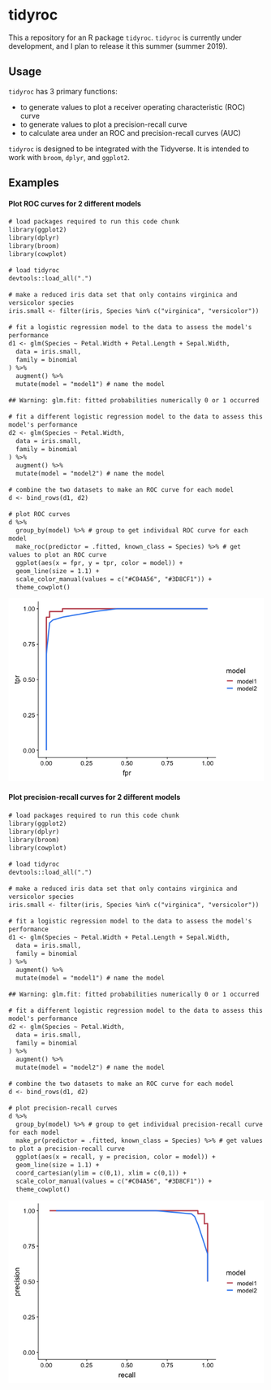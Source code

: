 tidyroc
=======

This a repository for an R package `tidyroc`. `tidyroc` is currently
under development, and I plan to release it this summer (summer 2019).

Usage
-----

`tidyroc` has 3 primary functions:

-   to generate values to plot a receiver operating characteristic (ROC)
    curve  
-   to generate values to plot a precision-recall curve  
-   to calculate area under an ROC and precision-recall curves (AUC)

`tidyroc` is designed to be integrated with the Tidyverse. It is
intended to work with `broom`, `dplyr`, and `ggplot2`.

Examples
--------

#### Plot ROC curves for 2 different models

    # load packages required to run this code chunk
    library(ggplot2)
    library(dplyr)
    library(broom)
    library(cowplot)

    # load tidyroc
    devtools::load_all(".")

    # make a reduced iris data set that only contains virginica and versicolor species
    iris.small <- filter(iris, Species %in% c("virginica", "versicolor"))

    # fit a logistic regression model to the data to assess the model's performance
    d1 <- glm(Species ~ Petal.Width + Petal.Length + Sepal.Width,
      data = iris.small,
      family = binomial
    ) %>%
      augment() %>%
      mutate(model = "model1") # name the model

    ## Warning: glm.fit: fitted probabilities numerically 0 or 1 occurred

    # fit a different logistic regression model to the data to assess this model's performance
    d2 <- glm(Species ~ Petal.Width,
      data = iris.small,
      family = binomial
    ) %>%
      augment() %>%
      mutate(model = "model2") # name the model

    # combine the two datasets to make an ROC curve for each model
    d <- bind_rows(d1, d2)

    # plot ROC curves
    d %>%
      group_by(model) %>% # group to get individual ROC curve for each model
      make_roc(predictor = .fitted, known_class = Species) %>% # get values to plot an ROC curve
      ggplot(aes(x = fpr, y = tpr, color = model)) +
      geom_line(size = 1.1) +
      scale_color_manual(values = c("#C04A56", "#3D8CF1")) +
      theme_cowplot()

![](README_files/figure-markdown_strict/unnamed-chunk-1-1.png)

#### Plot precision-recall curves for 2 different models

    # load packages required to run this code chunk
    library(ggplot2)
    library(dplyr)
    library(broom)
    library(cowplot)

    # load tidyroc
    devtools::load_all(".")

    # make a reduced iris data set that only contains virginica and versicolor species
    iris.small <- filter(iris, Species %in% c("virginica", "versicolor"))

    # fit a logistic regression model to the data to assess the model's performance
    d1 <- glm(Species ~ Petal.Width + Petal.Length + Sepal.Width,
      data = iris.small,
      family = binomial
    ) %>%
      augment() %>%
      mutate(model = "model1") # name the model

    ## Warning: glm.fit: fitted probabilities numerically 0 or 1 occurred

    # fit a different logistic regression model to the data to assess this model's performance
    d2 <- glm(Species ~ Petal.Width,
      data = iris.small,
      family = binomial
    ) %>%
      augment() %>%
      mutate(model = "model2") # name the model

    # combine the two datasets to make an ROC curve for each model
    d <- bind_rows(d1, d2)

    # plot precision-recall curves
    d %>%
      group_by(model) %>% # group to get individual precision-recall curve for each model
      make_pr(predictor = .fitted, known_class = Species) %>% # get values to plot a precision-recall curve
      ggplot(aes(x = recall, y = precision, color = model)) +
      geom_line(size = 1.1) +
      coord_cartesian(ylim = c(0,1), xlim = c(0,1)) +
      scale_color_manual(values = c("#C04A56", "#3D8CF1")) +
      theme_cowplot()

![](README_files/figure-markdown_strict/unnamed-chunk-2-1.png)

